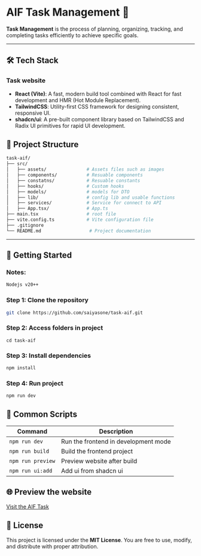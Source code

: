 # AIF Task Management 🎯

**Task Management** is the process of planning, organizing, tracking, and completing tasks efficiently to achieve specific goals.

---

## 🛠 Tech Stack

### Task website

- **React (Vite)**: A fast, modern build tool combined with React for fast development and HMR (Hot Module Replacement).
- **TailwindCSS**: Utility-first CSS framework for designing consistent, responsive UI.
- **shadcn/ui**: A pre-built component library based on TailwindCSS and Radix UI primitives for rapid UI development.

## 📁 Project Structure

```bash
task-aif/
├── src/
│   ├── assets/               # Assets files such as images
│   ├── components/           # Resuable components
│   ├── constatns/            # Resuable constants
│   ├── hooks/                # Custom hooks
│   ├── models/               # models for DTO
│   ├── lib/                  # config lib and usable functions
│   ├── services/             # Service for connect to API
│   ├── App.tsx/              # App.ts
├── main.tsx                  # root file
├── vite.config.ts            # Vite configuration file
├── .gitignore
└── README.md                  # Project documentation
```
---

## 🚀 Getting Started

### Notes:

```bash
Nodejs v20++
```

### Step 1: Clone the repository

```bash
git clone https://github.com/saiyasone/task-aif.git
```

### Step 2: Access folders in project
``` bas
cd task-aif
```

### Step 3: Install dependencies

```bash
npm install
```
### Step 4: Run project

```bash
npm run dev
```

## 🔧 Common Scripts

| Command                   | Description                                       |
| ------------------------- | ------------------------------------------------- |
| `npm run dev`             | Run the frontend in development mode              |
| `npm run build`           | Build the frontend project                        |  
| `npm run preview`         | Preview website after build                       |
| `npm run ui:add`          | Add ui from shadcn ui                             |

## 🌐 Preview the website
[Visit the AIF Task](https://task-aif.netlify.app)

## 📄 License

This project is licensed under the **MIT License**. You are free to use, modify, and distribute with proper attribution.